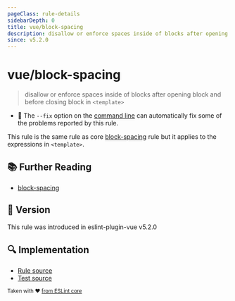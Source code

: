 ```yaml
---
pageClass: rule-details
sidebarDepth: 0
title: vue/block-spacing
description: disallow or enforce spaces inside of blocks after opening block and before closing block in `<template>`
since: v5.2.0
---
```

# vue/block-spacing

> disallow or enforce spaces inside of blocks after opening block and before closing block in `<template>`

- :wrench: The `--fix` option on the [command line](https://eslint.org/docs/user-guide/command-line-interface#fixing-problems) can automatically fix some of the problems reported by this rule.

This rule is the same rule as core [block-spacing] rule but it applies to the expressions in `<template>`.

## :books: Further Reading

- [block-spacing]

[block-spacing]: https://eslint.org/docs/rules/block-spacing

## :rocket: Version

This rule was introduced in eslint-plugin-vue v5.2.0

## :mag: Implementation

- [Rule source](https://github.com/vuejs/eslint-plugin-vue/blob/master/lib/rules/block-spacing.js)
- [Test source](https://github.com/vuejs/eslint-plugin-vue/blob/master/tests/lib/rules/block-spacing.js)

<sup>Taken with ❤️ [from ESLint core](https://eslint.org/docs/rules/block-spacing)</sup>
